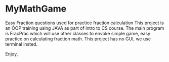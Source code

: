 # MyMathGame
Easy Fraction questions used for practice fraction calculation
This project is an OOP training using JAVA as part of intro to CS course.
The main program is FracPrac which will use other classes to envoke simple game, easy practice on calculating fraction math.
This project has no GUI, we use terminal insted.

Enjoy,
